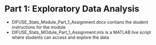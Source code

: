 # Part 1: Exploratory Data Analysis

- DIFUSE_Stats_Module_Part_1_Assignment.docx contians the student instructions for the module
- DIFUSE_Stats_MOdule_Part_1_Assignment.mlx is a MATLAB live script where students can access and explore the data
